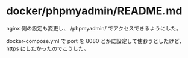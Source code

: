 # docker/phpmyadmin/README.md

nginx 側の設定も変更し、 /phpmyadmin/ でアクセスできるようにした。

docker-compose.yml で port を 8080 とかに設定して使おうとしたけど、https にしたかったのでこうした。